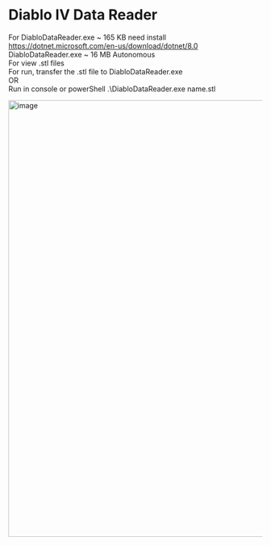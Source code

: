 # Diablo IV Data Reader

For DiabloDataReader.exe ~ 165 KB need install https://dotnet.microsoft.com/en-us/download/dotnet/8.0
<br/>
DiabloDataReader.exe ~ 16 MB Autonomous
<br/>
For view .stl files
<br/>
For run, transfer the .stl file to DiabloDataReader.exe
<br/>
OR
<br/>
Run in console or powerShell .\DiabloDataReader.exe name.stl
<br/>

<img width="864" alt="image" src="https://github.com/Zombach/DiabloDataReader/assets/52016832/5515354c-1c01-4a97-b934-c2880c342b3e">
